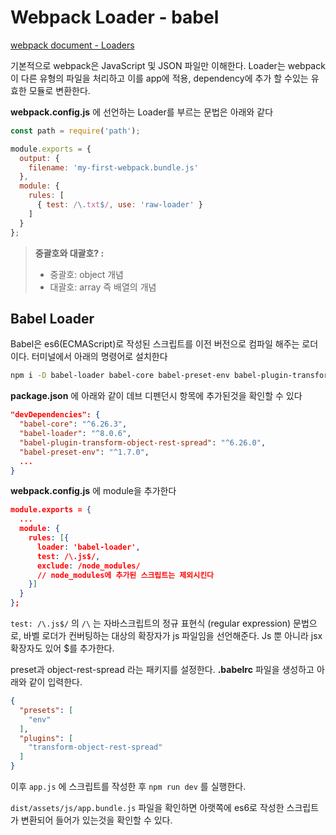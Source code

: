 # Webpack Loader - babel

[webpack document - Loaders](https://webpack.js.org/concepts/#loaders)

기본적으로 webpack은 JavaScript 및 JSON 파일만 이해한다. Loader는 webpack이 다른 유형의 파일을 처리하고 이를 app에 적용, dependency에 추가 할 수있는 유효한 모듈로 변환한다.

**webpack.config.js** 에 선언하는 Loader를 부르는 문법은 아래와 같다

```js
const path = require('path');

module.exports = {
  output: {
    filename: 'my-first-webpack.bundle.js'
  },
  module: {
    rules: [
      { test: /\.txt$/, use: 'raw-loader' }
    ]
  }
};
```

>  **중괄호와 대괄호? :**
>
> * 중괄호: object 개념
> * 대괄호: array 즉 배열의 개념



## Babel Loader

Babel은 es6(ECMAScript)로 작성된 스크립트를 이전 버전으로 컴파일 해주는 로더이다. 터미널에서 아래의 명령어로 설치한다

```bash
npm i -D babel-loader babel-core babel-preset-env babel-plugin-transform-object-rest-spread
```

**package.json** 에 아래와 같이 데브 디펜던시 항목에 추가된것을 확인할 수 있다

```json
"devDependencies": {
  "babel-core": "^6.26.3",
  "babel-loader": "^8.0.6",
  "babel-plugin-transform-object-rest-spread": "^6.26.0",
  "babel-preset-env": "^1.7.0",
  ...
}
```

**webpack.config.js** 에 module을 추가한다

```json
module.exports = {
  ...
  module: {
    rules: [{
      loader: 'babel-loader',
      test: /\.js$/,
      exclude: /node_modules/
      // node_modules에 추가된 스크립트는 제외시킨다
    }]
  }
};
```

`test: /\.js$/` 의 `/\` 는 자바스크립트의 정규 표현식 (regular expression) 문법으로,  바벨 로더가 컨버팅하는 대상의 확장자가 js 파일임을 선언해준다. Js 뿐 아니라 jsx 확장자도 있어 $를 추가한다.

preset과 object-rest-spread 라는 패키지를 설정한다. **.babelrc**  파일을 생성하고 아래와 같이 입력한다.

```json
{
  "presets": [
    "env"
  ],
  "plugins": [
    "transform-object-rest-spread"
  ]
}
```

이후 `app.js` 에 스크립트를 작성한 후 `npm run dev` 를 실행한다.

`dist/assets/js/app.bundle.js` 파일을 확인하면 아랫쪽에 es6로 작성한 스크립트가 변환되어 들어가 있는것을 확인할 수 있다.